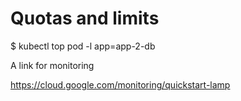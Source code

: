 # Quotas and limits 

$ kubectl top pod -l app=app-2-db

A link for monitoring

https://cloud.google.com/monitoring/quickstart-lamp
